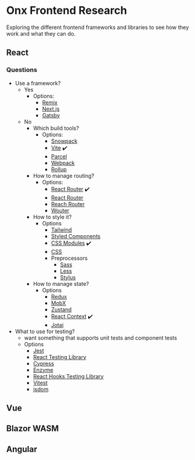 # Onx Frontend Research

Exploring the different frontend frameworks and libraries to see how they work and what they can do.

## React

### Questions

- Use a framework?
  - Yes
    - Options:
      - [Remix](https://remix.run/)
      - [Next.js](https://nextjs.org/)
      - [Gatsby](https://www.gatsbyjs.com/)
  - No
    - Which build tools?
      - Options:
        - [Snowpack](https://www.snowpack.dev/)
        - [Vite](https://vitejs.dev/) :heavy_check_mark:
        - [Parcel](https://parceljs.org/)
        - [Webpack](https://webpack.js.org/)
        - [Rollup](https://rollupjs.org/guide/en/)
    - How to manage routing?
      - Options:
        - [React Router](https://reactrouter.com/) :heavy_check_mark:
        - [React Router](https://reactrouter.com/)
        - [Reach Router](https://reach.tech/router/)
        - [Wouter](https://github.com/molefrog/wouter)
    - How to style it?
      - Options
        - [Tailwind](https://tailwindcss.com/)
        - [Styled Components](https://styled-components.com/)
        - [CSS Modules](https://github.com/css-modules/css-modules) :heavy_check_mark:
        - [CSS](https://developer.mozilla.org/en-US/docs/Web/CSS)
        - Preprocessors
          - [Sass](https://sass-lang.com/)
          - [Less](http://lesscss.org/)
          - [Stylus](https://stylus-lang.com/)
    - How to manage state?
      - Options
        - [Redux](https://redux.js.org/)
        - [MobX](https://mobx.js.org/README.html)
        - [Zustand](https://zustand-demo.pmnd.rs/)
        - [React Context](https://reactjs.org/docs/context.html) :heavy_check_mark:
        - [Jotai](https://jotai.org/)
- What to use for testing?
  - want something that supports unit tests and component tests
  - Options
    - [Jest](https://jestjs.io/)
    - [React Testing Library](https://testing-library.com/docs/react-testing-library/intro/)
    - [Cypress](https://www.cypress.io/)
    - [Enzyme](https://enzymejs.github.io/enzyme/)
    - [React Hooks Testing Library](https://react-hooks-testing-library.com/)
    - [Vitest](https://vitest.dev/)
    - [jsdom](https://github.com/jsdom/jsdom)

## Vue

## Blazor WASM

## Angular
